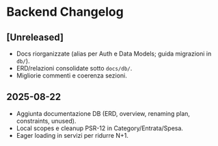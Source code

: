 <!-- ─────────────────────────────────────────────────────────────────────────────
  Documento: CHANGELOG_BACKEND.md
  Scopo: registro modifiche backend (formato sintetico)
────────────────────────────────────────────────────────────────────────────── -->

# Backend Changelog

## [Unreleased]

-   Docs riorganizzate (alias per Auth e Data Models; guida migrazioni in `db/`).
-   ERD/relazioni consolidate sotto `docs/db/`.
-   Migliorie commenti e coerenza sezioni.

## 2025-08-22

-   Aggiunta documentazione DB (ERD, overview, renaming plan, constraints, unused).
-   Local scopes e cleanup PSR-12 in Category/Entrata/Spesa.
-   Eager loading in servizi per ridurre N+1.
